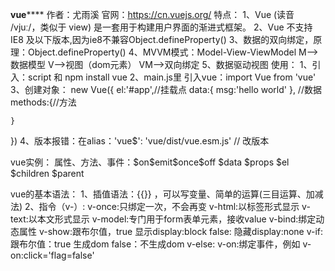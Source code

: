 ********vue************
作者：尤雨溪
官网：https://cn.vuejs.org/
特点：
1、Vue (读音 /vjuː/，类似于 view) 是一套用于构建用户界面的渐进式框架。
2、Vue 不支持 IE8 及以下版本,因为ie8不兼容Object.defineProperty()
3、数据的双向绑定，原理：Object.defineProperty()
4、MVVM模式：Model-View-ViewModel     M-->数据模型   V-->视图（dom元素）  VM-->双向绑定
5、数据驱动视图
使用：
1、引入：script  和 npm install vue
2、main.js里 引入vue：import Vue from 'vue'
3、创建对象：
new Vue({
    el:'#app',//挂载点
    data:{
        msg:'hello world'
    }, //数据
    methods:{//方法

    }
})
4、版本报错：在alias：'vue$': 'vue/dist/vue.esm.js' // 改版本

vue实例：
属性、方法、事件：$on\$emit\$once\$off  \$data \$props \$el  \$children  $parent

vue的基本语法：
1、插值语法：{{}} ，可以写变量、简单的运算(三目运算、加减法)
2、指令（v-）:
   v-once:只绑定一次，不会再变
   v-html:以标签形式显示
   v-text:以本文形式显示
   v-model:专门用于form表单元素，接收value
   v-bind:绑定动态属性
   v-show:跟布尔值，true  显示display:block   false: 隐藏display:none
   v-if:跟布尔值：true  生成dom    false：不生成dom
   v-else:
   v-on:绑定事件，例如 v-on:click='flag=false'

